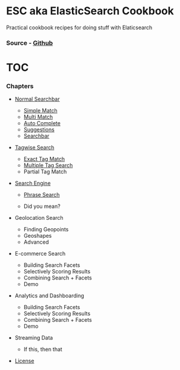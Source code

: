 # ESC aka ElasticSearch Cookbook

Practical cookbook recipes for doing stuff with Elaticsearch

### Source - [Github](https://github.com/appbaseio/esc)

# TOC

### Chapters

* [Normal Searchbar](/searchbar/introduction.md)
  * [Simple Match](/searchbar/simple-match.md)
  * [Multi Match](/searchbar/multi-match.md)
  * [Auto Complete](/searchbar/auto-complete.md)
  * [Suggestions](/searchbar/suggestions.md)
  * [Searchbar](/searchbar/searchbar.md)
* [Tagwise Search](/tagwise-search/introduction.md)
  * [Exact Tag Match](/tagwise-search/exact-match.md)
  * [Multiple Tag Search](/tagwise-search/multiple-tag-match.md)
  * Partial Tag Match
* [Search Engine](/phrase-search/introduction.md)

  * [Phrase Search](/phrase-search/phrase_match.md)

  * Did you mean?

* Geolocation Search
  * Finding Geopoints
  * Geoshapes
  * Advanced
* E-commerce Search
  * Building Search Facets
  * Selectively Scoring Results
  * Combining Search + Facets
  * Demo
* Analytics and Dashboarding
  * Building Search Facets
  * Selectively Scoring Results
  * Combining Search + Facets
  * Demo
* Streaming Data
  * If this, then that
* [License](license.md)
